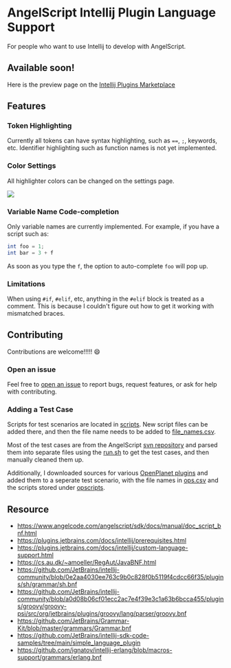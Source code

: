# AngelScript Intellij Plugin Language Support

For people who want to use Intellij to develop with AngelScript.

## Available soon!

Here is the preview page on the [Intellij Plugins Marketplace](https://plugins.jetbrains.com/plugin/18276-angelscript-language-support?preview=true)

## Features

### Token Highlighting

Currently all tokens can have syntax highlighting, such as `==`, `;`, keywords, etc. Identifier highlighting such as function names is not yet implemented.

### Color Settings

All highlighter colors can be changed on the settings page.

![](https://github.com/hmatt1/angelscript-intellij/raw/main/assets/Intellij%20AngelScript%20Color%20Settings.png)

### Variable Name Code-completion

Only variable names are currently implemented. For example, if you have a script such as:

```as
int foo = 1;
int bar = 3 + f
```

As soon as you type the `f`, the option to auto-complete `foo` will pop up.

### Limitations

When using `#if`, `#elif`, etc, anything in the `#elif` block is treated as a comment. This is because I couldn't figure out how to get it working with mismatched braces.

## Contributing

Contributions are welcome!!!!! 😄

### Open an issue

Feel free to [open an issue](https://github.com/hmatt1/angelscript-intellij/issues/new) to report bugs, request features, or ask for help with contributing.

### Adding a Test Case
 
Scripts for test scenarios are located in [scripts](./src/test/testData/scripts). New script files can be added there, and then the file name needs to be added to [file_names.csv](./src/test/resources/file_names.csv]).

Most of the test cases are from the AngelScript [svn repository](http://svn.code.sf.net/p/angelscript/code/trunk/sdk/tests/test_feature/)
and parsed them into separate files using the [run.sh](./util/run.sh) to get the test cases, and then manually cleaned them up.

Additionally, I downloaded sources for various [OpenPlanet plugins](https://openplanet.nl/files) and added them to a seperate test scenario, with the file names in [ops.csv](./src/test/resources/ops.csv) and the scripts stored under [opscripts](./src/test/testData/opscripts).

## Resource

- https://www.angelcode.com/angelscript/sdk/docs/manual/doc_script_bnf.html
- https://plugins.jetbrains.com/docs/intellij/prerequisites.html
- https://plugins.jetbrains.com/docs/intellij/custom-language-support.html
- https://cs.au.dk/~amoeller/RegAut/JavaBNF.html
- https://github.com/JetBrains/intellij-community/blob/0e2aa4030ee763c9b0c828f0b5119f4cdcc66f35/plugins/sh/grammar/sh.bnf
- https://github.com/JetBrains/intellij-community/blob/a0d08b06cf01ecc2ac7e4f39e3c1a63b6bcca455/plugins/groovy/groovy-psi/src/org/jetbrains/plugins/groovy/lang/parser/groovy.bnf
- https://github.com/JetBrains/Grammar-Kit/blob/master/grammars/Grammar.bnf
- https://github.com/JetBrains/intellij-sdk-code-samples/tree/main/simple_language_plugin
- https://github.com/ignatov/intellij-erlang/blob/macros-support/grammars/erlang.bnf
